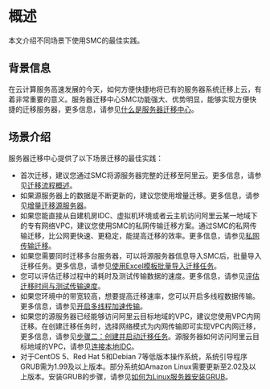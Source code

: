 # 概述

本文介绍不同场景下使用SMC的最佳实践。

## 背景信息

在云计算服务高速发展的今天，如何方便快捷地将已有的服务器系统迁移上云，有着非常重要的意义。服务器迁移中心SMC功能强大、优势明显，能够实现方便快捷的迁移服务器，更多信息，请参见[什么是服务器迁移中心](/intl.zh-CN/产品简介/什么是服务器迁移中心.md)。

## 场景介绍

服务器迁移中心提供了以下场景迁移的最佳实践：

-   首次迁移，建议您通过SMC将源服务器完整的迁移至阿里云。更多信息，请参见[迁移流程概述](/intl.zh-CN/用户指南/迁移流程概述.md)。
-   如果源服务器上的数据是不断更新的，建议您使用增量迁移。更多信息，请参见[增量迁移源服务器](/intl.zh-CN/最佳实践/增量迁移源服务器.md)。
-   如果您能直接从自建机房IDC、虚拟机环境或者云主机访问阿里云某一地域下的专有网络VPC，建议您使用SMC的私网传输迁移方案。通过SMC的私网传输迁移，比公网更快速、更稳定，能提高迁移的效率。更多信息，请参见[私网传输迁移](/intl.zh-CN/最佳实践/私网传输迁移.md)。
-   如果您需要同时迁移多台服务器，可以将源服务器信息导入SMC后，批量导入迁移任务。更多信息，请参见[使用Excel模板批量导入迁移任务](/intl.zh-CN/最佳实践/使用Excel模板批量导入迁移任务.md)。
-   您可以评估迁移过程中的耗时及测试传输数据的速度。更多信息，请参见[评估迁移时间与测试传输速度](/intl.zh-CN/最佳实践/评估迁移时间与测试传输速度.md)。
-   如果您环境中的带宽较高，想要提高迁移速率，您可以开启多线程数据传输。更多信息，请参见[开启多线程加速传输](/intl.zh-CN/最佳实践/开启多线程加速传输.md)。
-   如果您的源服务器已经能够访问阿里云目标地域的VPC，建议您使用VPC内网迁移。在创建迁移任务时，选择网络模式为内网传输即可实现VPC内网迁移，更多信息，请参见[步骤二：创建并启动迁移任务](/intl.zh-CN/用户指南/步骤二：创建并启动迁移任务.md)。源服务器如何访问阿里云目标地域的VPC，请参见[连接本地IDC](/intl.zh-CN/VPC与外部网络连接/连接本地IDC.md)。
-   对于CentOS 5、Red Hat 5和Debian 7等低版本操作系统，系统引导程序GRUB需为1.99及以上版本。部分系统如Amazon Linux需要更新至2.02及以上版本。安装GRUB的步骤，请参见[如何为Linux服务器安装GRUB](/intl.zh-CN/镜像/常见问题/如何为Linux服务器安装GRUB？.md)。

